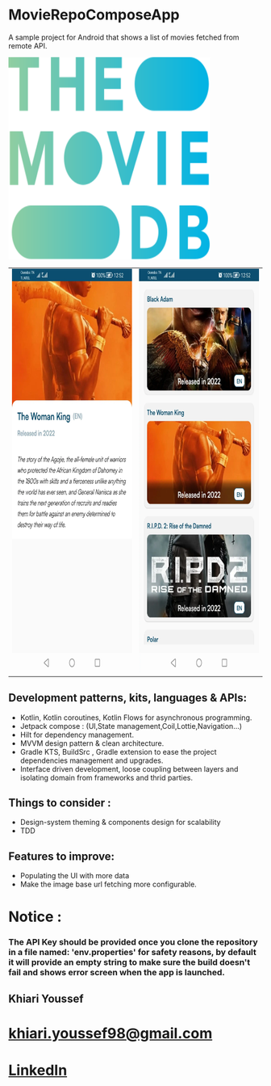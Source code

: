 # MovieRepoComposeApp
A sample project for Android that shows a list of movies fetched from remote API.

<table>
<tr>
  <img alt="TMDB Logo" src="/assets/the_movie_db.svg" width="400" height="400" />
</tr>
  <tr>
  <td> <img alt="Movie Product Details Screen" src="/assets/movie_product_details_screen.webp" width="380" height="800" />  </td>
  <td> <img alt="Movies Catalog Screen" src="/assets/movies_catalog_screen.webp" width="380" height="800" />  </td>
</tr>
</table>

## Development patterns, kits, languages & APIs:
- Kotlin, Kotlin coroutines, Kotlin Flows for asynchronous programming.
- Jetpack compose : (UI,State management,Coil,Lottie,Navigation...)
- Hilt for dependency management.
- MVVM design pattern & clean architecture.
- Gradle KTS, BuildSrc , Gradle extension to ease the project dependencies management and upgrades.
- Interface driven development, loose coupling between layers and isolating domain from frameworks and thrid parties.

## Things to consider  :

- Design-system theming & components design for scalability
- TDD

## Features to improve:
- Populating the UI with more data
- Make the image base url fetching more configurable.


#  Notice : 
### The API Key should be provided once you clone the repository in a file named: 'env.properties' for safety reasons, by default it will provide an empty string to make sure the build doesn't fail and shows error screen when the app is launched.


## Khiari Youssef
# khiari.youssef98@gmail.com
# [LinkedIn](https://www.linkedin.com/in/khiari-youssef-19b183187) 



 

